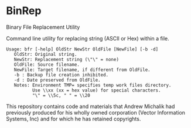 BinRep
======
Binary File Replacement Utility

Command line utility for replacing string (ASCII or Hex) within a file.

    Usage: bfr [-help] OldStr NewStr OldFile [NewFile] [-b -d]
       OldStr: Original string.
       NewStr: Replacement string (\"\" = none)
       OldFile: Source filename.
       NewFile: Target filename, if different from OldFile.
       -b : Backup file creation inhibited.
       -d : Date preserved from OldFile.
       Notes: Environment TMP= specifies temp work files directory.
              Use \\xx (xx = hex value) for special characters.
              "\" = \\5c, " " = \\20

This repository contains code and materials that Andrew Michalik had previously produced for his wholly owned corporation (Vector Information Systems, Inc) and for which he has retained copyrights.
